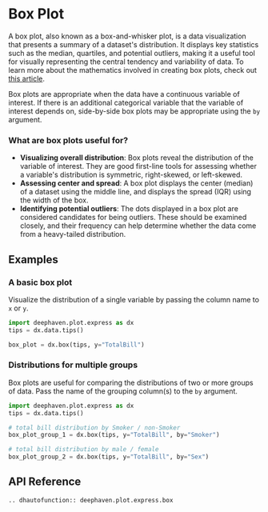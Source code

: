 # Box Plot

A box plot, also known as a box-and-whisker plot, is a data visualization that presents a summary of a dataset's distribution. It displays key statistics such as the median, quartiles, and potential outliers, making it a useful tool for visually representing the central tendency and variability of data. To learn more about the mathematics involved in creating box plots, check out [this article](https://asq.org/quality-resources/box-whisker-plot).

Box plots are appropriate when the data have a continuous variable of interest. If there is an additional categorical variable that the variable of interest depends on, side-by-side box plots may be appropriate using the `by` argument.

### What are box plots useful for?

- **Visualizing overall distribution**: Box plots reveal the distribution of the variable of interest. They are good first-line tools for assessing whether a variable's distribution is symmetric, right-skewed, or left-skewed.
- **Assessing center and spread**: A box plot displays the center (median) of a dataset using the middle line, and displays the spread (IQR) using the width of the box.
- **Identifying potential outliers**: The dots displayed in a box plot are considered candidates for being outliers. These should be examined closely, and their frequency can help determine whether the data come from a heavy-tailed distribution.

## Examples

### A basic box plot

Visualize the distribution of a single variable by passing the column name to `x` or `y`.

```python order=box_plot,tips
import deephaven.plot.express as dx
tips = dx.data.tips()

box_plot = dx.box(tips, y="TotalBill")
```

### Distributions for multiple groups

Box plots are useful for comparing the distributions of two or more groups of data. Pass the name of the grouping column(s) to the `by` argument.

```python order=box_plot_group_1,box_plot_group_2,tips
import deephaven.plot.express as dx
tips = dx.data.tips()

# total bill distribution by Smoker / non-Smoker
box_plot_group_1 = dx.box(tips, y="TotalBill", by="Smoker")

# total bill distribution by male / female
box_plot_group_2 = dx.box(tips, y="TotalBill", by="Sex")
```

## API Reference
```{eval-rst}
.. dhautofunction:: deephaven.plot.express.box
```
